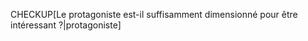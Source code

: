<!-- Page: #509 Un protagoniste dimensionné -->

CHECKUP[Le protagoniste est-il suffisamment dimensionné pour être intéressant ?|protagoniste] 
